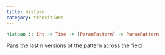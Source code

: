 ```yaml
---
title: histpan
category: transitions
---
```


~~~haskell
histpan :: Int -> Time -> [ParamPattern] -> ParamPattern
~~~

Pans the last n versions of the pattern across the field